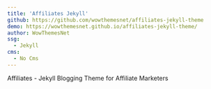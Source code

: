 ```yaml
---
title: 'Affiliates Jekyll'
github: https://github.com/wowthemesnet/affiliates-jekyll-theme
demo: https://wowthemesnet.github.io/affiliates-jekyll-theme/
author: WowThemesNet
ssg:
  - Jekyll
cms:
  - No Cms
---
```


Affiliates - Jekyll Blogging Theme for Affiliate Marketers
